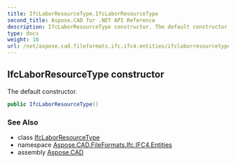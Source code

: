 ```yaml
---
title: IfcLaborResourceType.IfcLaborResourceType
second_title: Aspose.CAD for .NET API Reference
description: IfcLaborResourceType constructor. The default constructor
type: docs
weight: 10
url: /net/aspose.cad.fileformats.ifc.ifc4.entities/ifclaborresourcetype/ifclaborresourcetype/
---
```

## IfcLaborResourceType constructor

The default constructor.

```csharp
public IfcLaborResourceType()
```

### See Also

* class [IfcLaborResourceType](../)
* namespace [Aspose.CAD.FileFormats.Ifc.IFC4.Entities](../../ifclaborresourcetype/)
* assembly [Aspose.CAD](../../../)


